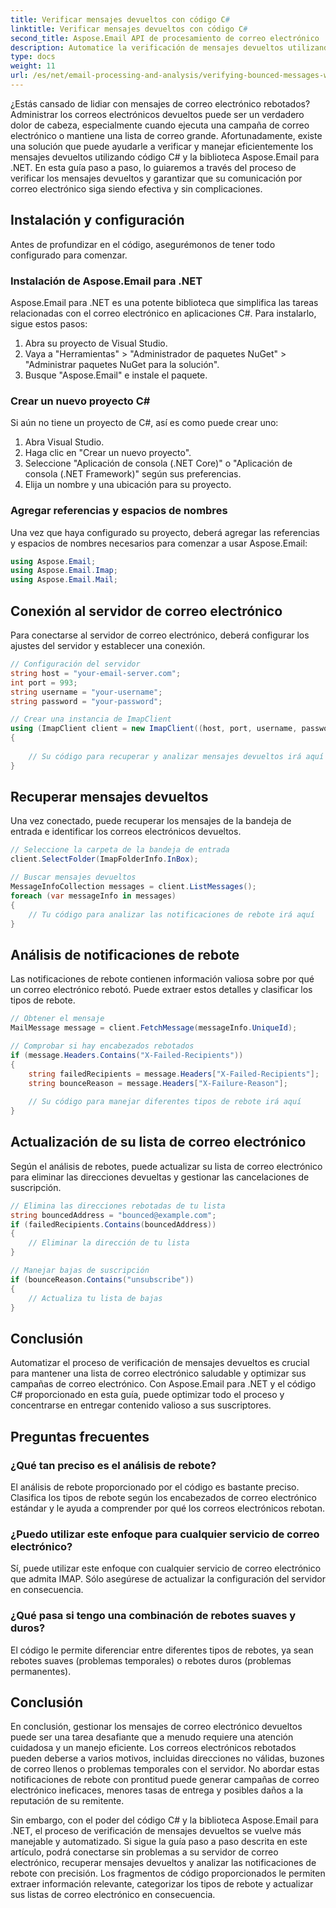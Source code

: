 ```yaml
---
title: Verificar mensajes devueltos con código C#
linktitle: Verificar mensajes devueltos con código C#
second_title: Aspose.Email API de procesamiento de correo electrónico .NET
description: Automatice la verificación de mensajes devueltos utilizando C# y Aspose.Email para .NET. Administre listas de correo electrónico sin esfuerzo y mejore la efectividad de las campañas.
type: docs
weight: 11
url: /es/net/email-processing-and-analysis/verifying-bounced-messages-with-csharp-code/
---
```


¿Estás cansado de lidiar con mensajes de correo electrónico rebotados? Administrar los correos electrónicos devueltos puede ser un verdadero dolor de cabeza, especialmente cuando ejecuta una campaña de correo electrónico o mantiene una lista de correo grande. Afortunadamente, existe una solución que puede ayudarle a verificar y manejar eficientemente los mensajes devueltos utilizando código C# y la biblioteca Aspose.Email para .NET. En esta guía paso a paso, lo guiaremos a través del proceso de verificar los mensajes devueltos y garantizar que su comunicación por correo electrónico siga siendo efectiva y sin complicaciones.

## Instalación y configuración

Antes de profundizar en el código, asegurémonos de tener todo configurado para comenzar.

### Instalación de Aspose.Email para .NET

Aspose.Email para .NET es una potente biblioteca que simplifica las tareas relacionadas con el correo electrónico en aplicaciones C#. Para instalarlo, sigue estos pasos:

1. Abra su proyecto de Visual Studio.
2. Vaya a "Herramientas" > "Administrador de paquetes NuGet" > "Administrar paquetes NuGet para la solución".
3. Busque "Aspose.Email" e instale el paquete.

### Crear un nuevo proyecto C#

Si aún no tiene un proyecto de C#, así es como puede crear uno:

1. Abra Visual Studio.
2. Haga clic en "Crear un nuevo proyecto".
3. Seleccione "Aplicación de consola (.NET Core)" o "Aplicación de consola (.NET Framework)" según sus preferencias.
4. Elija un nombre y una ubicación para su proyecto.

### Agregar referencias y espacios de nombres

Una vez que haya configurado su proyecto, deberá agregar las referencias y espacios de nombres necesarios para comenzar a usar Aspose.Email:

```csharp
using Aspose.Email;
using Aspose.Email.Imap;
using Aspose.Email.Mail;
```

## Conexión al servidor de correo electrónico

Para conectarse al servidor de correo electrónico, deberá configurar los ajustes del servidor y establecer una conexión.

```csharp
// Configuración del servidor
string host = "your-email-server.com";
int port = 993;
string username = "your-username";
string password = "your-password";

// Crear una instancia de ImapClient
using (ImapClient client = new ImapClient((host, port, username, password))
{
   
    // Su código para recuperar y analizar mensajes devueltos irá aquí
}
```

## Recuperar mensajes devueltos

Una vez conectado, puede recuperar los mensajes de la bandeja de entrada e identificar los correos electrónicos devueltos.

```csharp
// Seleccione la carpeta de la bandeja de entrada
client.SelectFolder(ImapFolderInfo.InBox);

// Buscar mensajes devueltos
MessageInfoCollection messages = client.ListMessages();
foreach (var messageInfo in messages)
{
    // Tu código para analizar las notificaciones de rebote irá aquí
}
```

## Análisis de notificaciones de rebote

Las notificaciones de rebote contienen información valiosa sobre por qué un correo electrónico rebotó. Puede extraer estos detalles y clasificar los tipos de rebote.

```csharp
// Obtener el mensaje
MailMessage message = client.FetchMessage(messageInfo.UniqueId);

// Comprobar si hay encabezados rebotados
if (message.Headers.Contains("X-Failed-Recipients"))
{
    string failedRecipients = message.Headers["X-Failed-Recipients"];
    string bounceReason = message.Headers["X-Failure-Reason"];
    
    // Su código para manejar diferentes tipos de rebote irá aquí
}
```

## Actualización de su lista de correo electrónico

Según el análisis de rebotes, puede actualizar su lista de correo electrónico para eliminar las direcciones devueltas y gestionar las cancelaciones de suscripción.

```csharp
// Elimina las direcciones rebotadas de tu lista
string bouncedAddress = "bounced@example.com";
if (failedRecipients.Contains(bouncedAddress))
{
    // Eliminar la dirección de tu lista
}

// Manejar bajas de suscripción
if (bounceReason.Contains("unsubscribe"))
{
    // Actualiza tu lista de bajas
}
```

## Conclusión

Automatizar el proceso de verificación de mensajes devueltos es crucial para mantener una lista de correo electrónico saludable y optimizar sus campañas de correo electrónico. Con Aspose.Email para .NET y el código C# proporcionado en esta guía, puede optimizar todo el proceso y concentrarse en entregar contenido valioso a sus suscriptores.

## Preguntas frecuentes

### ¿Qué tan preciso es el análisis de rebote?

El análisis de rebote proporcionado por el código es bastante preciso. Clasifica los tipos de rebote según los encabezados de correo electrónico estándar y le ayuda a comprender por qué los correos electrónicos rebotan.

### ¿Puedo utilizar este enfoque para cualquier servicio de correo electrónico?

Sí, puede utilizar este enfoque con cualquier servicio de correo electrónico que admita IMAP. Sólo asegúrese de actualizar la configuración del servidor en consecuencia.

### ¿Qué pasa si tengo una combinación de rebotes suaves y duros?

El código le permite diferenciar entre diferentes tipos de rebotes, ya sean rebotes suaves (problemas temporales) o rebotes duros (problemas permanentes).

## Conclusión

En conclusión, gestionar los mensajes de correo electrónico devueltos puede ser una tarea desafiante que a menudo requiere una atención cuidadosa y un manejo eficiente. Los correos electrónicos rebotados pueden deberse a varios motivos, incluidas direcciones no válidas, buzones de correo llenos o problemas temporales con el servidor. No abordar estas notificaciones de rebote con prontitud puede generar campañas de correo electrónico ineficaces, menores tasas de entrega y posibles daños a la reputación de su remitente.

Sin embargo, con el poder del código C# y la biblioteca Aspose.Email para .NET, el proceso de verificación de mensajes devueltos se vuelve más manejable y automatizado. Si sigue la guía paso a paso descrita en este artículo, podrá conectarse sin problemas a su servidor de correo electrónico, recuperar mensajes devueltos y analizar las notificaciones de rebote con precisión. Los fragmentos de código proporcionados le permiten extraer información relevante, categorizar los tipos de rebote y actualizar sus listas de correo electrónico en consecuencia.